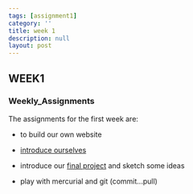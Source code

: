 ```yaml
---
tags: [assignment1]
category: ''
title: week 1
description: null
layout: post
---
```

## WEEK1
### Weekly_Assignments 
The assignments for the first week are:

- to build our own website

- [introduce ourselves]({{site.baseurl}}/resume)

- introduce our [final project]({{site.baseurl}}/projects) and sketch some ideas

- play with mercurial and git (commit...pull)